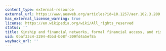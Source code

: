 ```yaml
---
content_type: external-resource
external_url: https://www.aeaweb.org/articles?id=10.1257/aer.102.3.289
has_external_license_warning: true
license: https://en.wikipedia.org/wiki/All_rights_reserved
status: ''
title: Kinship and financial networks, formal financial access, and risk reduction
uid: 0baf33c4-3294-4bbd-b08f-309fd4a5ef8a
wayback_url: ''
---
```

